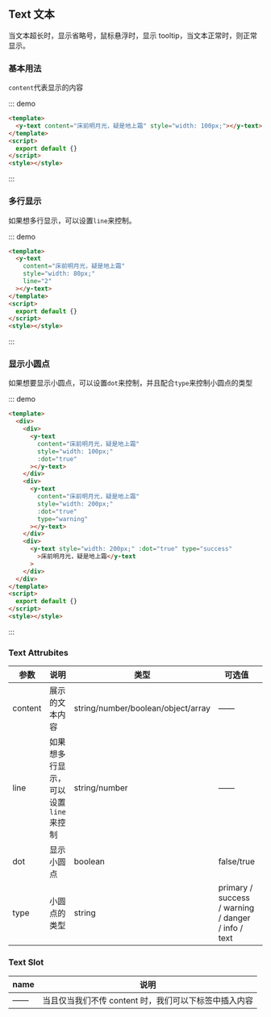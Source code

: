 ## Text 文本

当文本超长时，显示省略号，鼠标悬浮时，显示 tooltip，当文本正常时，则正常显示。

### 基本用法

`content`代表显示的内容

::: demo

```html
<template>
  <y-text content="床前明月光，疑是地上霜" style="width: 100px;"></y-text>
</template>
<script>
  export default {}
</script>
<style></style>
```

:::

### 多行显示

如果想多行显示，可以设置`line`来控制。

::: demo

```html
<template>
  <y-text
    content="床前明月光，疑是地上霜"
    style="width: 80px;"
    line="2"
  ></y-text>
</template>
<script>
  export default {}
</script>
<style></style>
```

:::

### 显示小圆点

如果想要显示小圆点，可以设置`dot`来控制，并且配合`type`来控制小圆点的类型

::: demo

```html
<template>
  <div>
    <div>
      <y-text
        content="床前明月光，疑是地上霜"
        style="width: 100px;"
        :dot="true"
      ></y-text>
    </div>
    <div>
      <y-text
        content="床前明月光，疑是地上霜"
        style="width: 200px;"
        :dot="true"
        type="warning"
      ></y-text>
    </div>
    <div>
      <y-text style="width: 200px;" :dot="true" type="success"
        >床前明月光，疑是地上霜</y-text
      >
    </div>
  </div>
</template>
<script>
  export default {}
</script>
<style></style>
```

:::

### Text Attrubites

| 参数    | 说明                                 | 类型                               | 可选值                                             | 默认值  |
| ------- | ------------------------------------ | ---------------------------------- | -------------------------------------------------- | ------- |
| content | 展示的文本内容                       | string/number/boolean/object/array | ——                                                 | ——      |
| line    | 如果想多行显示，可以设置`line`来控制 | string/number                      | ——                                                 | 1       |
| dot     | 显示小圆点                           | boolean                            | false/true                                         | false   |
| type    | 小圆点的类型                         | string                             | primary / success / warning / danger / info / text | primary |

### Text Slot

| name | 说明                                                  |
| ---- | ----------------------------------------------------- |
| ——   | 当且仅当我们不传 content 时，我们可以下标签中插入内容 |

